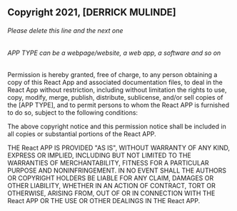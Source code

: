 ## Copyright 2021, [DERRICK MULINDE]

###### Please delete this line and the next one
###### APP TYPE can be a webpage/website, a web app, a software and so on

Permission is hereby granted, free of charge, to any person obtaining a copy of this React App and associated documentation files, to deal in the React App without restriction, including without limitation the rights to use, copy, modify, merge, publish, distribute, sublicense, and/or sell copies of the [APP TYPE], and to permit persons to whom the React APP is furnished to do so, subject to the following conditions:

The above copyright notice and this permission notice shall be included in all copies or substantial portions of the React APP.

THE React APP IS PROVIDED "AS IS", WITHOUT WARRANTY OF ANY KIND, EXPRESS OR IMPLIED, INCLUDING BUT NOT LIMITED TO THE WARRANTIES OF MERCHANTABILITY, FITNESS FOR A PARTICULAR PURPOSE AND NONINFRINGEMENT. IN NO EVENT SHALL THE AUTHORS OR COPYRIGHT HOLDERS BE LIABLE FOR ANY CLAIM, DAMAGES OR OTHER LIABILITY, WHETHER IN AN ACTION OF CONTRACT, TORT OR OTHERWISE, ARISING FROM, OUT OF OR IN CONNECTION WITH THE React APP OR THE USE OR OTHER DEALINGS IN THE React APP.